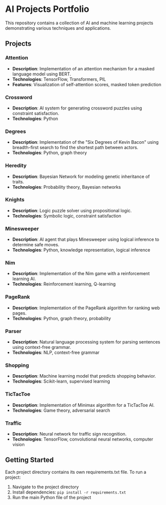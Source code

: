 # AI Projects Portfolio

This repository contains a collection of AI and machine learning projects demonstrating various techniques and applications.

## Projects

### Attention
- **Description**: Implementation of an attention mechanism for a masked language model using BERT.
- **Technologies**: TensorFlow, Transformers, PIL
- **Features**: Visualization of self-attention scores, masked token prediction

### Crossword
- **Description**: AI system for generating crossword puzzles using constraint satisfaction.
- **Technologies**: Python

### Degrees
- **Description**: Implementation of the "Six Degrees of Kevin Bacon" using breadth-first search to find the shortest path between actors.
- **Technologies**: Python, graph theory

### Heredity
- **Description**: Bayesian Network for modeling genetic inheritance of traits.
- **Technologies**: Probability theory, Bayesian networks

### Knights
- **Description**: Logic puzzle solver using propositional logic.
- **Technologies**: Symbolic logic, constraint satisfaction

### Minesweeper
- **Description**: AI agent that plays Minesweeper using logical inference to determine safe moves.
- **Technologies**: Python, knowledge representation, logical inference

### Nim
- **Description**: Implementation of the Nim game with a reinforcement learning AI.
- **Technologies**: Reinforcement learning, Q-learning

### PageRank
- **Description**: Implementation of the PageRank algorithm for ranking web pages.
- **Technologies**: Python, graph theory, probability

### Parser
- **Description**: Natural language processing system for parsing sentences using context-free grammar.
- **Technologies**: NLP, context-free grammar

### Shopping
- **Description**: Machine learning model that predicts shopping behavior.
- **Technologies**: Scikit-learn, supervised learning

### TicTacToe
- **Description**: Implementation of Minimax algorithm for a TicTacToe AI.
- **Technologies**: Game theory, adversarial search

### Traffic
- **Description**: Neural network for traffic sign recognition.
- **Technologies**: TensorFlow, convolutional neural networks, computer vision

## Getting Started

Each project directory contains its own requirements.txt file. To run a project:

1. Navigate to the project directory
2. Install dependencies: `pip install -r requirements.txt`
3. Run the main Python file of the project 